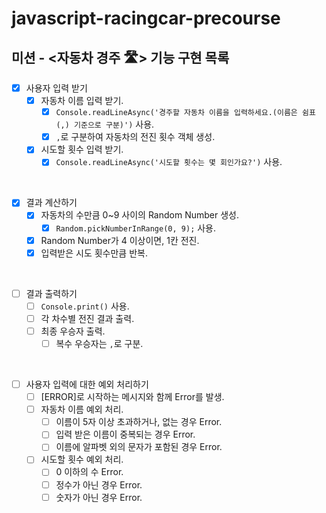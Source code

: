 # javascript-racingcar-precourse

## 미션 - <자동차 경주 🛣️> 기능 구현 목록

- [x] 사용자 입력 받기
  - [x] 자동차 이름 입력 받기.
    - [x] `Console.readLineAsync('경주할 자동차 이름을 입력하세요.(이름은 쉼표(,) 기준으로 구분)')` 사용.
    - [x] `,`로 구분하여 자동차의 전진 횟수 객체 생성.
  - [x] 시도할 횟수 입력 받기.
    - [x] `Console.readLineAsync('시도할 횟수는 몇 회인가요?')` 사용.

<br>

- [x] 결과 계산하기
  - [x] 자동차의 수만큼 0~9 사이의 Random Number 생성.
    - [x] `Random.pickNumberInRange(0, 9);` 사용.
  - [x] Random Number가 4 이상이면, 1칸 전진.
  - [x] 입력받은 시도 횟수만큼 반복.

<br>

- [ ] 결과 출력하기
  - [ ] `Console.print()` 사용.
  - [ ] 각 차수별 전진 결과 출력.
  - [ ] 최종 우승자 출력.
    - [ ] 복수 우승자는 `,`로 구분.

<br>

- [ ] 사용자 입력에 대한 예외 처리하기
  - [ ] [ERROR]로 시작하는 메시지와 함께 Error를 발생.
  - [ ] 자동차 이름 예외 처리.
    - [ ] 이름이 5자 이상 초과하거나, 없는 경우 Error.
    - [ ] 입력 받은 이름이 중복되는 경우 Error.
    - [ ] 이름에 알파벳 외의 문자가 포함된 경우 Error.
  - [ ] 시도할 횟수 예외 처리.
    - [ ] 0 이하의 수 Error.
    - [ ] 정수가 아닌 경우 Error.
    - [ ] 숫자가 아닌 경우 Error.
